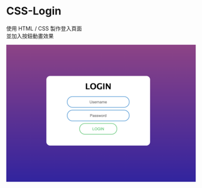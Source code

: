 # CSS-Login

使用 HTML / CSS 製作登入頁面<br/>
並加入按鈕動畫效果

![image](https://github.com/henry9779/CSS-Login/blob/main/CSS-LOGIN.png)
